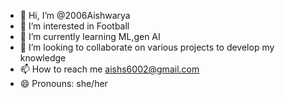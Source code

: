 - 👋 Hi, I’m @2006Aishwarya
- 👀 I’m interested in Football
- 🌱 I’m currently learning ML,gen AI
- 💞️ I’m looking to collaborate on various projects to develop my knowledge
- 📫 How to reach me aishs6002@gmail.com
- 😄 Pronouns: she/her
  

<!---
2006Aishwarya/2006Aishwarya is a ✨ special ✨ repository because its `README.md` (this file) appears on your GitHub profile.
You can click the Preview link to take a look at your changes.
--->

